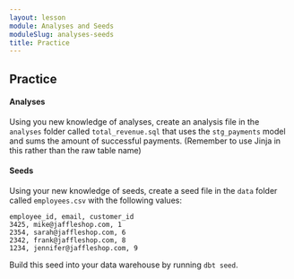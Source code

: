 ```yaml
---
layout: lesson
module: Analyses and Seeds
moduleSlug: analyses-seeds
title: Practice
---
```


## Practice

#### Analyses
Using you new knowledge of analyses, create an analysis file in the `analyses` folder called `total_revenue.sql` that uses the `stg_payments` model and sums the amount of successful payments.  (Remember to use Jinja in this rather than the raw table name)

#### Seeds
Using your new knowledge of seeds, create a seed file in the `data` folder called `employees.csv` with the following values:

```
employee_id, email, customer_id
3425, mike@jaffleshop.com, 1
2354, sarah@jaffleshop.com, 6
2342, frank@jaffleshop.com, 8
1234, jennifer@jaffleshop.com, 9
```

Build this seed into your data warehouse by running `dbt seed`.
